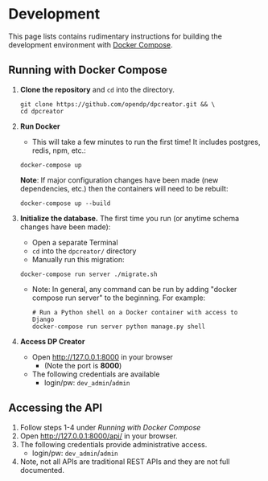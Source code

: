 # Development

This page lists contains rudimentary instructions for building the development environment with [Docker Compose](https://docs.docker.com/compose/).

## Running with Docker Compose

1. **Clone the repository** and `cd` into the directory.
   ```
   git clone https://github.com/opendp/dpcreator.git && \
   cd dpcreator
   ```

2. **Run Docker**
   - This will take a few minutes to run the first time! It includes postgres, redis, npm, etc.:
   ```
   docker-compose up
   ```
   
   **Note**: If major configuration changes have been made (new dependencies, etc.) then the containers will need to be rebuilt:
   ```
   docker-compose up --build
   ```
3. **Initialize the database.** The first time you run (or anytime schema changes have been made):
   - Open a separate Terminal
   - `cd` into the `dpcreator/` directory
   - Manually run this migration:
   ```
   docker-compose run server ./migrate.sh
   ```
   - Note: In general, any command can be run by adding "docker compose run server" to the beginning. For example:
      ```
      # Run a Python shell on a Docker container with access to Django
      docker-compose run server python manage.py shell
      ```
4. **Access DP Creator**
   - Open http://127.0.0.1:8000 in your browser
     - (Note the port is **8000**) 
   - The following credentials are available
     - login/pw: `dev_admin`/`admin`
     
## Accessing the API

1. Follow steps 1-4 under _Running with Docker Compose_
2. Open http://127.0.0.1:8000/api/ in your browser. 
3. The following credentials provide administrative access.
     - login/pw: `dev_admin`/`admin`
4. Note, not all APIs are traditional REST APIs and they are not full documented.
